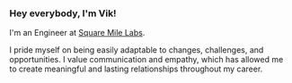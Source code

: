 ### Hey everybody, I'm Vik!

I'm an Engineer at <a href="https://squaremilelabs.com" target="_blank"> Square Mile Labs</a>. 

I pride myself on being easily adaptable to changes, challenges, and opportunities. 
I value communication and empathy, which has allowed me to create meaningful and lasting relationships throughout my career. 




